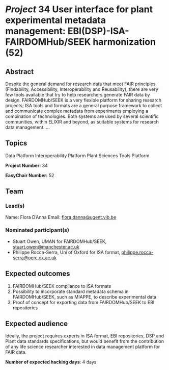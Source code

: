 # *Project* 34 User interface for plant experimental metadata management: EBI(DSP)-ISA-FAIRDOMHub/SEEK harmonization (52)

## Abstract

Despite the general demand for research data that meet FAIR principles (Findability, Accessibility, Interoperability and Reusability), there are very few tools available that try to help researchers generate FAIR data by design. FAIRDOMHub/SEEK is a very flexible platform for sharing research projects; ISA tools and formats are a general purpose framework to collect and communicate complex metadata from experiments employing a combination of technologies. Both systems are used by several scientific communities, within ELIXIR and beyond, as suitable systems for research data management. ...

## Topics

Data Platform
 Interoperability Platform
 Plant Sciences
 Tools Platform

**Project Number:** 34



**EasyChair Number:** 52

## Team

### Lead(s)

Name: Flora D’Anna
 Email: flora.danna@ugent.vib.be

### Nominated participant(s)

- Stuart Owen, UMAN for FAIRDOMHub/SEEK, stuart.owen@manchester.ac.uk
 - Philippe Rocca-Serra, Uni of Oxford for ISA format, philippe.rocca-serra@oerc.ox.ac.uk

## Expected outcomes

1) FAIRDOMHub/SEEK compliance to ISA formats
 2) Possibility to incorporate standard metadata schema in FAIRDOMHub/SEEK, such as MIAPPE, to describe experimental data
 3) Proof of concept for exporting data from FAIRDOMHub/SEEK to EBI repositories

## Expected audience

Ideally, the project requires experts in ISA format, EBI repositories, DSP and Plant data standards specifications, but would benefit from the contribution of any life science researcher interested in data management platform for FAIR data.

**Number of expected hacking days**: 4 days

